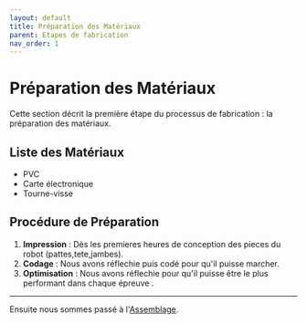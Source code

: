 ```yaml
---
layout: default
title: Préparation des Matériaux
parent: Etapes de fabrication
nav_order: 1
---
```


# Préparation des Matériaux

Cette section décrit la première étape du processus de fabrication : la préparation des matériaux.

## Liste des Matériaux

- PVC
- Carte électronique
- Tourne-visse

## Procédure de Préparation

1. **Impression** : Dès les premieres heures de conception des pieces du robot (pattes,tete,jambes).
2. **Codage** : Nous avons réflechie puis codé pour qu'il puisse marcher.
3. **Optimisation** : Nous avons réflechie pour qu'il puisse être le plus performant dans chaque épreuve .


---

Ensuite nous sommes passé à l'[Assemblage](/etape_2).
